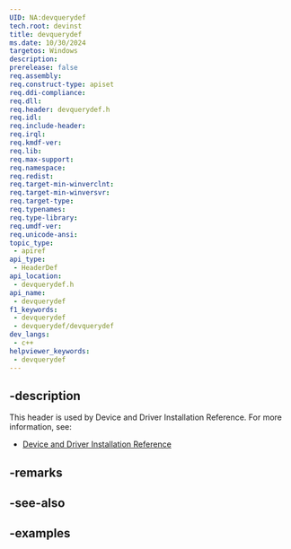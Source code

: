 ```yaml
---
UID: NA:devquerydef
tech.root: devinst
title: devquerydef
ms.date: 10/30/2024
targetos: Windows
description: 
prerelease: false
req.assembly: 
req.construct-type: apiset
req.ddi-compliance: 
req.dll: 
req.header: devquerydef.h
req.idl: 
req.include-header: 
req.irql: 
req.kmdf-ver: 
req.lib: 
req.max-support: 
req.namespace: 
req.redist: 
req.target-min-winverclnt: 
req.target-min-winversvr: 
req.target-type: 
req.typenames: 
req.type-library: 
req.umdf-ver: 
req.unicode-ansi: 
topic_type:
 - apiref
api_type:
 - HeaderDef
api_location:
 - devquerydef.h
api_name:
 - devquerydef
f1_keywords:
 - devquerydef
 - devquerydef/devquerydef
dev_langs:
 - c++
helpviewer_keywords:
 - devquerydef
---
```


## -description

This header is used by Device and Driver Installation Reference. For more information, see:

- [Device and Driver Installation Reference](../_devinst/index.md)

## -remarks

## -see-also

## -examples